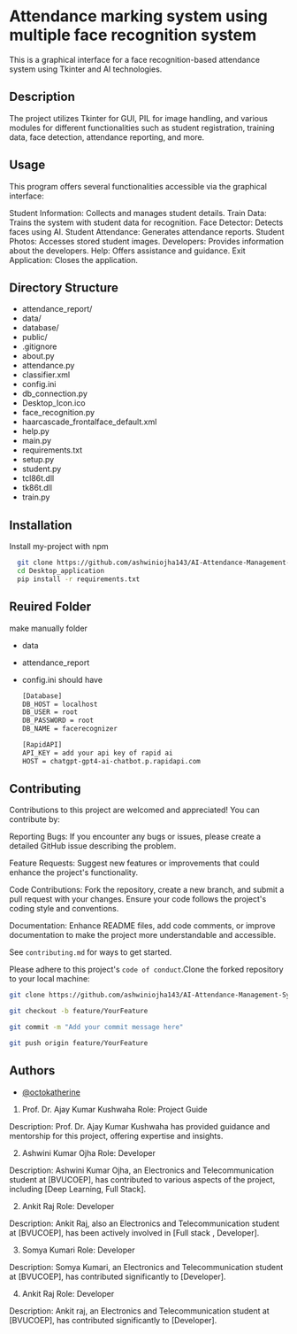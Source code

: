 
# Attendance marking system using multiple face recognition system
This is a graphical interface for a face recognition-based attendance system using Tkinter and AI technologies.



## Description
The project utilizes Tkinter for GUI, PIL for image handling, and various modules for different functionalities such as student registration, training data, face detection, attendance reporting, and more.

## Usage
This program offers several functionalities accessible via the graphical interface:

Student Information: Collects and manages student details.
Train Data: Trains the system with student data for recognition.
Face Detector: Detects faces using AI.
Student Attendance: Generates attendance reports.
Student Photos: Accesses stored student images.
Developers: Provides information about the developers.
Help: Offers assistance and guidance.
Exit Application: Closes the application.

## Directory Structure
- attendance_report/
- data/
- database/
- public/
- .gitignore
- about.py
- attendance.py
- classifier.xml
- config.ini
- db_connection.py
- Desktop_Icon.ico
- face_recognition.py
- haarcascade_frontalface_default.xml
- help.py
- main.py
- requirements.txt
- setup.py
- student.py
- tcl86t.dll
- tk86t.dll
- train.py



## Installation
Install my-project with npm

```bash
  git clone https://github.com/ashwiniojha143/AI-Attendance-Management-System
  cd Desktop_application
  pip install -r requirements.txt

```

## Reuired Folder 
make manually folder 
- data
- attendance_report
- config.ini should have 
  
  ```bash
  [Database]
  DB_HOST = localhost
  DB_USER = root
  DB_PASSWORD = root
  DB_NAME = facerecognizer

  [RapidAPI]
  API_KEY = add your api key of rapid ai
  HOST = chatgpt-gpt4-ai-chatbot.p.rapidapi.com

  ```
    
    
## Contributing
Contributions to this project are welcomed and appreciated! You can contribute by:

Reporting Bugs: If you encounter any bugs or issues, please create a detailed GitHub issue describing the problem.

Feature Requests: Suggest new features or improvements that could enhance the project's functionality.

Code Contributions: Fork the repository, create a new branch, and submit a pull request with your changes. Ensure your code follows the project's coding style and conventions.

Documentation: Enhance README files, add code comments, or improve documentation to make the project more understandable and accessible.

See `contributing.md` for ways to get started.

Please adhere to this project's `code of conduct`.Clone the forked repository to your local machine:
```bash
git clone https://github.com/ashwiniojha143/AI-Attendance-Management-System

git checkout -b feature/YourFeature

git commit -m "Add your commit message here"

git push origin feature/YourFeature


```


## Authors
- [@octokatherine](https://www.github.com/octokatherine)

1. Prof. Dr. Ajay Kumar Kushwaha 
Role: Project Guide

Description: Prof. Dr. Ajay Kumar Kushwaha has provided guidance and mentorship for this project, offering expertise and insights.

2. Ashwini Kumar Ojha
Role: Developer

Description: Ashwini Kumar Ojha, an Electronics and Telecommunication student at [BVUCOEP], has contributed to various aspects of the project, including [Deep Learning, Full Stack].

2. Ankit Raj
Role: Developer

Description: Ankit Raj, also an Electronics and Telecommunication student at [BVUCOEP], has been actively involved in [Full stack , Developer].

3. Somya Kumari
Role: Developer

Description: Somya Kumari, an Electronics and Telecommunication student at [BVUCOEP], has contributed significantly to [Developer].

4. Ankit Raj
Role: Developer

Description: Ankit raj, an Electronics and Telecommunication student at [BVUCOEP], has contributed significantly to [Developer].
